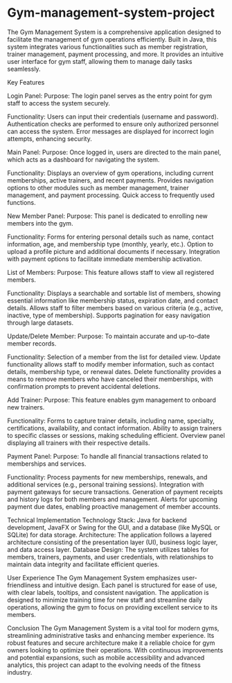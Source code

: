 # Gym-management-system-project
The Gym Management System is a comprehensive application designed to facilitate the management of gym operations efficiently. Built in Java, this system integrates various functionalities such as member 
registration, trainer management, payment processing, and more. It provides an intuitive user interface for gym staff, allowing them to manage daily tasks seamlessly.

Key Features

Login Panel:
 Purpose: The login panel serves as the entry point for gym staff to access the system securely.

Functionality:
 Users can input their credentials (username and password).
 Authentication checks are performed to ensure only authorized personnel can access the system.
 Error messages are displayed for incorrect login attempts, enhancing security.

Main Panel:
 Purpose: Once logged in, users are directed to the main panel, which acts as a dashboard for navigating the system.

Functionality:
 Displays an overview of gym operations, including current memberships, active trainers, and recent payments.
 Provides navigation options to other modules such as member management, trainer management, and payment processing.
 Quick access to frequently used functions.

New Member Panel:
 Purpose: This panel is dedicated to enrolling new members into the gym.

Functionality:
 Forms for entering personal details such as name, contact information, age, and membership type (monthly, yearly, etc.).
 Option to upload a profile picture and additional documents if necessary.
 Integration with payment options to facilitate immediate membership activation.

List of Members:
 Purpose: This feature allows staff to view all registered members.

Functionality:
 Displays a searchable and sortable list of members, showing essential information like membership status, expiration date, and contact details.
 Allows staff to filter members based on various criteria (e.g., active, inactive, type of membership).
 Supports pagination for easy navigation through large datasets.

Update/Delete Member:
 Purpose: To maintain accurate and up-to-date member records.

Functionality:
 Selection of a member from the list for detailed view.
 Update functionality allows staff to modify member information, such as contact details, membership type, or renewal dates.
 Delete functionality provides a means to remove members who have canceled their memberships, with confirmation prompts to prevent accidental deletions.

Add Trainer:
 Purpose: This feature enables gym management to onboard new trainers.

Functionality:
 Forms to capture trainer details, including name, specialty, certifications, availability, and contact information.
 Ability to assign trainers to specific classes or sessions, making scheduling efficient.
 Overview panel displaying all trainers with their respective details.

Payment Panel:
 Purpose: To handle all financial transactions related to memberships and services.

Functionality:
 Process payments for new memberships, renewals, and additional services (e.g., personal training sessions).
 Integration with payment gateways for secure transactions.
 Generation of payment receipts and history logs for both members and management.
 Alerts for upcoming payment due dates, enabling proactive management of member accounts.

Technical Implementation
  Technology Stack: Java for backend development, JavaFX or Swing for the GUI, and a database (like MySQL or SQLite) for data storage.
  Architecture: The application follows a layered architecture consisting of the presentation layer (UI), business logic layer, and data access layer.
  Database Design: The system utilizes tables for members, trainers, payments, and user credentials, with relationships to maintain data integrity and facilitate efficient queries.

User Experience
 The Gym Management System emphasizes user-friendliness and intuitive design. Each panel is structured for ease of use, with clear labels, tooltips, and consistent navigation. The application is designed to minimize training time for new staff and streamline daily operations, allowing the gym to focus on providing excellent service to its members.

Conclusion
 The Gym Management System is a vital tool for modern gyms, streamlining administrative tasks and enhancing member experience. Its robust features and secure architecture make it a reliable choice for gym owners looking to optimize their operations. With continuous improvements and potential expansions, such as mobile accessibility and advanced analytics, this project can adapt to the evolving needs of the fitness industry.



